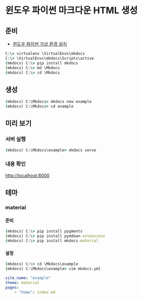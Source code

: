 # 윈도우 파이썬 마크다운 HTML 생성

## 준비 

* [윈도우 파이썬 가상 환경 설치](/windows_python_virtualenv)

```bat
C:\> virtualenv \VirtualEnvs\mkdocs
C:\> \VirtualEnvs\mkdocs\Scripts\active
(mkdocs) C:\> pip install mkdocs
(mkdocs) C:\> md \Mkdocs
(mkdocs) C:\> cd \Mkdocs
```

## 생성 

```bat
(mkdocs) C:\Mkdocs> mkdocs new example
(mkdocs) C:\Mkdocs> cd example
```

## 미리 보기

### 서버 실행

```bat
(mkdocs) C:\Mkdocs\example> mkdocs serve
```

### 내용 확인

<http://localhost:8000>

## 테마

### material

#### 준비 

```bat
(mkdocs) C:\> pip install pygments
(mkdocs) C:\> pip install pymdown-extensions
(mkdocs) C:\> pip install mkdocs-material
```

#### 설정

```bat
(mkdocs) C:\> cd \Mkdocs\example
(mkdocs) C:\Mkdocs\example> vim mkdocs.yml
```

```yaml
site_name: "example"
theme: material
pages:
    - "home": index.md
```
